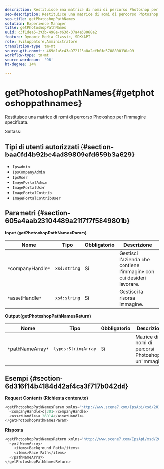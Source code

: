 ```yaml
---
description: Restituisce una matrice di nomi di percorso Photoshop per l'immagine specificata.
seo-description: Restituisce una matrice di nomi di percorso Photoshop per l'immagine specificata.
seo-title: getPhotoshopPathNames
solution: Experience Manager
title: getPhotoshopPathNames
uuid: d3f1dea5-393b-498e-963d-37a4e38068a2
feature: Dynamic Media Classic, SDK/API
role: Sviluppatore,Amministratore
translation-type: tm+mt
source-git-commit: 469d1a5c43a972116a8a2efb0de5708800130a99
workflow-type: tm+mt
source-wordcount: '96'
ht-degree: 14%

---
```



# getPhotoshopPathNames{#getphotoshoppathnames}

Restituisce una matrice di nomi di percorso Photoshop per l&#39;immagine specificata.

Sintassi

## Tipi di utenti autorizzati {#section-baa0fd4b92bc4ad89809efd659b3a629}

* `IpsAdmin`
* `IpsCompanyAdmin`
* `IpsUser`
* `ImagePortalAdmin`
* `ImagePortalUser`
* `ImagePortalContrib`
* `ImagePortalContribUser`

## Parametri {#section-605a4aab23104489a21f7f7f5849801b}

**Input (getPhotoshopPathNamesParam)**

| Nome | Tipo | Obbligatorio | Descrizione |
|---|---|---|---|
| `*`companyHandle`*` | `xsd:string` | Sì | Gestisci l&#39;azienda che contiene l&#39;immagine con cui desideri lavorare. |
| `*`assetHandle`*` | `xsd:string` | Sì | Gestisci la risorsa immagine. |

**Output (getPhotoshopPathNamesReturn)**

| Nome | Tipo | Obbligatorio | Descrizione |
|---|---|---|---|
| `*`pathNameArray`*` | `types:StringArray` | Sì | Matrice di nomi di percorsi Photoshop in un&#39;immagine. |

## Esempi {#section-6d316f14b4184d42af4ca3f717b042dd}

**Request Contents (Richiesta contenuto)**

```java
<getPhotoshopPathNamesParam xmlns="http://www.scene7.com/IpsApi/xsd/2012-07-31">
  <companyHandle>c|301</companyHandle>
  <assetHandle>a|26014</assetHandle>
</getPhotoshopPathNamesParam>
```

**Risposta**

```java
<getPhotoshopPathNamesReturn xmlns="http://www.scene7.com/IpsApi/xsd/2012-07-31">
  <pathNameArray>
    <items>Background Path</items>
    <items>Face Path</items>
  </pathNameArray>
</getPhotoshopPathNamesReturn>
```

